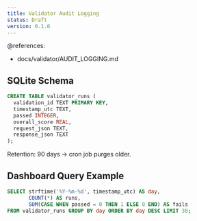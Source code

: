 ```yaml
---
title: Validator Audit Logging
status: Draft
version: 0.1.0
---
```


@references:
  - docs/validator/AUDIT_LOGGING.md

## SQLite Schema
```sql
CREATE TABLE validator_runs (
  validation_id TEXT PRIMARY KEY,
  timestamp_utc TEXT,
  passed INTEGER,
  overall_score REAL,
  request_json TEXT,
  response_json TEXT
);
```
Retention: 90 days → cron job purges older.

## Dashboard Query Example
```sql
SELECT strftime('%Y-%m-%d', timestamp_utc) AS day,
       COUNT(*) AS runs,
       SUM(CASE WHEN passed = 0 THEN 1 ELSE 0 END) AS fails
FROM validator_runs GROUP BY day ORDER BY day DESC LIMIT 30;
```